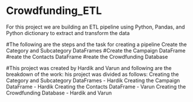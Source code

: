 # Crowdfunding_ETL
For this project we are building an ETL pipeline using Python, Pandas, and Python dictionary to extract and transform the data

#The following are the steps and the task for creating a pipeline
 Create the Category and Subcategory DataFrames
#Create the Campaign DataFrame
#reate the Contacts DataFrame
#reate the Crowdfunding Database

#This project was created by Hardik and Varun and following are the breakdown of the work:
his project was divided as follows:
Creating the Category and Subcategory DataFrames - Hardik
Creating the Campaign DataFrame - Hardik
Creating the Contacts DataFrame - Varun
Creating the Crowdfunding Database - Hardik and Varun
